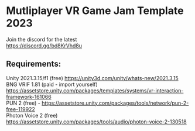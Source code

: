 # Mutliplayer VR Game Jam Template 2023

Join the discord for the latest  <br />
https://discord.gg/bd8KrVhd8u

## Requirements:

Unity 2021.3.15/f1 (free) https://unity3d.com/unity/whats-new/2021.3.15  <br />
BNG VRIF 1.81 (paid - import yourself) https://assetstore.unity.com/packages/templates/systems/vr-interaction-framework-161066  <br />
PUN 2 (free) - https://assetstore.unity.com/packages/tools/network/pun-2-free-119922 <br />
Photon Voice 2 (free) https://assetstore.unity.com/packages/tools/audio/photon-voice-2-130518
